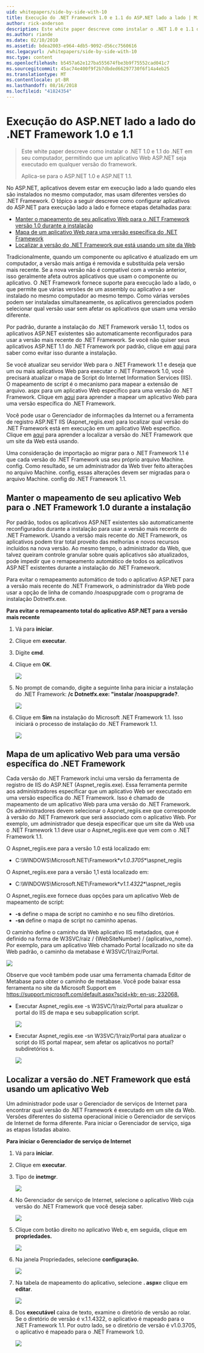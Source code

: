 ```yaml
---
uid: whitepapers/side-by-side-with-10
title: Execução do .NET Framework 1.0 e 1.1 do ASP.NET lado a lado | Microsoft Docs
author: rick-anderson
description: Este white paper descreve como instalar o .NET 1.0 e 1.1 do .NET em seu computador, permitindo que um aplicativo Web ASP.NET ser executado em qualquer versão do enquadrar...
ms.author: riande
ms.date: 02/10/2010
ms.assetid: bdea2003-e964-4db5-9092-d56cc7560616
msc.legacyurl: /whitepapers/side-by-side-with-10
msc.type: content
ms.openlocfilehash: b5457a62e127ba555674fbe3b9f75552cad041c7
ms.sourcegitcommit: 45ac74e400f9f2b7dbded66297730f6f14a4eb25
ms.translationtype: MT
ms.contentlocale: pt-BR
ms.lasthandoff: 08/16/2018
ms.locfileid: "41824354"
---
```

<a name="aspnet-side-by-side-execution-of-net-framework-10-and-11"></a>Execução do ASP.NET lado a lado do .NET Framework 1.0 e 1.1
====================
> Este white paper descreve como instalar o .NET 1.0 e 1.1 do .NET em seu computador, permitindo que um aplicativo Web ASP.NET seja executado em qualquer versão do framework.
> 
> Aplica-se para o ASP.NET 1.0 e ASP.NET 1.1.


No ASP.NET, aplicativos devem estar em execução lado a lado quando eles são instalados no mesmo computador, mas usam diferentes versões do .NET Framework. O tópico a seguir descreve como configurar aplicativos do ASP.NET para execução lado a lado e fornece etapas detalhadas para:

- [Manter o mapeamento de seu aplicativo Web para o .NET Framework versão 1.0 durante a instalação](#1)
- [Mapa de um aplicativo Web para uma versão específica do .NET Framework](#2)
- [Localizar a versão do .NET Framework que está usando um site da Web](#3)

Tradicionalmente, quando um componente ou aplicativo é atualizado em um computador, a versão mais antiga é removida e substituída pela versão mais recente. Se a nova versão não é compatível com a versão anterior, isso geralmente afeta outros aplicativos que usam o componente ou aplicativo. O .NET Framework fornece suporte para execução lado a lado, o que permite que várias versões de um assembly ou aplicativo a ser instalado no mesmo computador ao mesmo tempo. Como várias versões podem ser instaladas simultaneamente, os aplicativos gerenciados podem selecionar qual versão usar sem afetar os aplicativos que usam uma versão diferente.

Por padrão, durante a instalação do .NET Framework versão 1.1, todos os aplicativos ASP.NET existentes são automaticamente reconfigurados para usar a versão mais recente do .NET Framework. Se você não quiser seus aplicativos ASP.NET 1.1 do .NET Framework por padrão, clique em [aqui](#1) para saber como evitar isso durante a instalação.

Se você atualizar seu servidor Web para o .NET Framework 1.1 e deseja que um ou mais aplicativos Web para executar o .NET Framework 1.0, você precisará atualizar o mapa de Script do Internet Information Services (IIS). O mapeamento de script é o mecanismo para mapear a extensão de arquivo. aspx para um aplicativo Web específico para uma versão do .NET Framework. Clique em [aqui](#2) para aprender a mapear um aplicativo Web para uma versão específica do .NET Framework.

Você pode usar o Gerenciador de informações da Internet ou a ferramenta de registro ASP.NET IIS (Aspnet\_regiis.exe) para localizar qual versão do .NET Framework está em execução em um aplicativo Web específico. Clique em [aqui](#3) para aprender a localizar a versão do .NET Framework que um site da Web está usando.

Uma consideração de importação ao migrar para o .NET Framework 1.1 é que cada versão do .NET Framework usa seu próprio arquivo Machine. config. Como resultado, se um administrador da Web tiver feito alterações no arquivo Machine. config, essas alterações devem ser migradas para o arquivo Machine. config do .NET Framework 1.1.

<a id="1"></a>

## <a name="maintaining-your-web-applications-mapping-to-net-framework-10-during-installation"></a>Manter o mapeamento de seu aplicativo Web para o .NET Framework 1.0 durante a instalação

Por padrão, todos os aplicativos ASP.NET existentes são automaticamente reconfigurados durante a instalação para usar a versão mais recente do .NET Framework. Usando a versão mais recente do .NET Framework, os aplicativos podem tirar total proveito das melhorias e novos recursos incluídos na nova versão. Ao mesmo tempo, o administrador da Web, que talvez queiram controle granular sobre quais aplicativos são atualizados, pode impedir que o remapeamento automático de todos os aplicativos ASP.NET existentes durante a instalação do .NET Framework.

Para evitar o remapeamento automático de todo o aplicativo ASP.NET para a versão mais recente do .NET Framework, o administrador da Web pode usar a opção de linha de comando /noaspupgrade com o programa de instalação Dotnetfx.exe.

**Para evitar o remapeamento total do aplicativo ASP.NET para a versão mais recente**

1. Vá para **iniciar**.
2. Clique em **executar**.
3. Digite **cmd**.
4. Clique em **OK**.  
  
    ![](side-by-side-with-10/_static/image1.gif)
5. No prompt de comando, digite a seguinte linha para iniciar a instalação do .NET Framework: **/c Dotnetfx.exe: "instalar /noaspupgrade?**.  
  
    ![](side-by-side-with-10/_static/image2.gif)
6. Clique em **Sim** na instalação do Microsoft .NET Framework 1.1. Isso iniciará o processo de instalação do .NET Framework 1.1.  
  
    ![](side-by-side-with-10/_static/image3.gif)

<a id="2"></a>

## <a name="map-a-web-application-to-a-specific-version-of-the-net-framework"></a>Mapa de um aplicativo Web para uma versão específica do .NET Framework

Cada versão do .NET Framework inclui uma versão da ferramenta de registro de IIS do ASP.NET (Aspnet\_regiis.exe). Essa ferramenta permite aos administradores especificar que um aplicativo Web ser executado em uma versão específica do .NET Framework. Isso é chamado de mapeamento de um aplicativo Web para uma versão do .NET Framework. Os administradores devem selecionar o Aspnet\_regiis.exe que corresponde à versão do .NET Framework que será associado com o aplicativo Web. Por exemplo, um administrador que deseja especificar que um site da Web usa o .NET Framework 1.1 deve usar o Aspnet\_regiis.exe que vem com o .NET Framework 1.1.

O Aspnet\_regiis.exe para a versão 1.0 está localizado em:

- C:\WINDOWS\Microsoft.NET\Framework\**v1.0.3705**\aspnet\_regiis

O Aspnet\_regiis.exe para a versão 1,1 está localizado em:

- C:\WINDOWS\Microsoft.NET\Framework\**v1.1.4322**\aspnet\_regiis

O Aspnet\_regiis.exe fornece duas opções para um aplicativo Web de mapeamento de script:

- **-s** define o mapa de script no caminho e no seu filho diretórios.
- **-sn** define o mapa de script no caminho apenas.

O caminho define o caminho da Web aplicativo IIS metadados, que é definido na forma de W3SVC/raiz / {WebSiteNumber} / {aplicativo\_nome}. Por exemplo, para um aplicativo Web chamado Portal localizado no site da Web padrão, o caminho da metabase é W3SVC/1/raiz/Portal.

![](side-by-side-with-10/_static/image4.gif)

Observe que você também pode usar uma ferramenta chamada Editor de Metabase para obter o caminho de metabase. Você pode baixar essa ferramenta no site da Microsoft Support em [ https://support.microsoft.com/default.aspx?scid=kb; en-us; 232068.](https://support.microsoft.com/default.aspx?scid=kb;en-us;232068)

- Executar Aspnet\_regiis.exe -s W3SVC/1/raiz/Portal para atualizar o portal do IIS de mapa e seu subapplication script.  
  
    ![](side-by-side-with-10/_static/image5.gif)

- Executar Aspnet\_regiis.exe -sn W3SVC/1/raiz/Portal para atualizar o script do IIS portal mapear, sem afetar os aplicativos no portal? subdiretórios s.  
  
    ![](side-by-side-with-10/_static/image6.gif)

<a id="3"></a>

## <a name="find-the-net-framework-version-that-a-web-application-is-using"></a>Localizar a versão do .NET Framework que está usando um aplicativo Web

Um administrador pode usar o Gerenciador de serviços de Internet para encontrar qual versão do .NET Framework é executado em um site da Web. Versões diferentes do sistema operacional inicie o Gerenciador de serviços de Internet de forma diferente. Para iniciar o Gerenciador de serviço, siga as etapas listadas abaixo.

**Para iniciar o Gerenciador de serviço de Internet**

1. Vá para **iniciar**.
2. Clique em **executar**.
3. Tipo de **inetmgr**.  
  
    ![](side-by-side-with-10/_static/image7.gif)
4. No Gerenciador de serviço de Internet, selecione o aplicativo Web cuja versão do .NET Framework que você deseja saber.  
  
    ![](side-by-side-with-10/_static/image8.gif)
5. Clique com botão direito no aplicativo Web e, em seguida, clique em **propriedades.**  
  
    ![](side-by-side-with-10/_static/image9.gif)
6. Na janela Propriedades, selecione **configuração.**  
  
    ![](side-by-side-with-10/_static/image10.gif)
7. Na tabela de mapeamento do aplicativo, selecione **. aspx**e clique em **editar**.  
  
    ![](side-by-side-with-10/_static/image11.gif)
8. Dos **executável** caixa de texto, examine o diretório de versão ao rolar. Se o diretório de versão é v.1.1.4322, o aplicativo é mapeado para o .NET Framework 1.1. Por outro lado, se o diretório de versão é v1.0.3705, o aplicativo é mapeado para o .NET Framework 1.0.  
  
    ![](side-by-side-with-10/_static/image12.gif)
